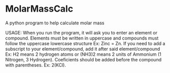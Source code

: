 # MolarMassCalc
A python program to help calculate molar mass

USAGE: When you run the program, it will ask you to enter an element or compound. Elements must be written in uppercase and compounds must follow the uppercase lowercase structure Ex: Zinc = Zn. If you need to add a subscript to your element/compound, add it after said element/compound Ex: H2 means 2 hydrogen atoms or (NH3)2 means 2 units of Ammonium (1 Nitrogen, 3 Hydrogen). Coeficients should be added before the compound with parentheses. Ex: 2(KCl).
